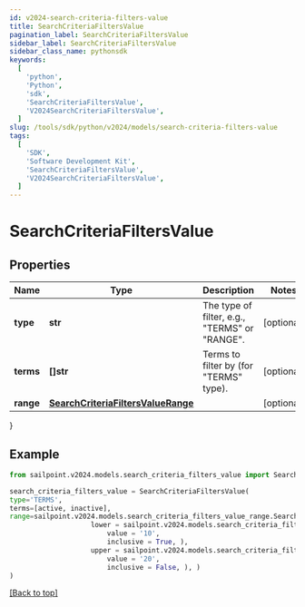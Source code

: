 ```yaml
---
id: v2024-search-criteria-filters-value
title: SearchCriteriaFiltersValue
pagination_label: SearchCriteriaFiltersValue
sidebar_label: SearchCriteriaFiltersValue
sidebar_class_name: pythonsdk
keywords:
  [
    'python',
    'Python',
    'sdk',
    'SearchCriteriaFiltersValue',
    'V2024SearchCriteriaFiltersValue',
  ]
slug: /tools/sdk/python/v2024/models/search-criteria-filters-value
tags:
  [
    'SDK',
    'Software Development Kit',
    'SearchCriteriaFiltersValue',
    'V2024SearchCriteriaFiltersValue',
  ]
---
```


# SearchCriteriaFiltersValue

## Properties

| Name | Type | Description | Notes |
| --- | --- | --- | --- |
| **type** | **str** | The type of filter, e.g., \"TERMS\" or \"RANGE\". | [optional] |
| **terms** | **[]str** | Terms to filter by (for \"TERMS\" type). | [optional] |
| **range** | [**SearchCriteriaFiltersValueRange**](search-criteria-filters-value-range) |  | [optional] |

}

## Example

```python
from sailpoint.v2024.models.search_criteria_filters_value import SearchCriteriaFiltersValue

search_criteria_filters_value = SearchCriteriaFiltersValue(
type='TERMS',
terms=[active, inactive],
range=sailpoint.v2024.models.search_criteria_filters_value_range.SearchCriteria_filters_value_range(
                    lower = sailpoint.v2024.models.search_criteria_filters_value_range_lower.SearchCriteria_filters_value_range_lower(
                        value = '10',
                        inclusive = True, ),
                    upper = sailpoint.v2024.models.search_criteria_filters_value_range_upper.SearchCriteria_filters_value_range_upper(
                        value = '20',
                        inclusive = False, ), )
)

```

[[Back to top]](#)

